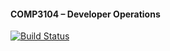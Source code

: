 #### COMP3104 – Developer Operations

[![Build Status](https://app.travis-ci.com/cyanlul/COMP3104.svg?branch=main)](https://app.travis-ci.com/cyanlul/COMP3104)

